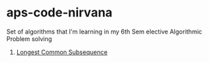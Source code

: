 # aps-code-nirvana
Set of algorithms that I'm learning in my 6th Sem elective Algorithmic Problem solving
1) [Longest Common Subsequence](https://github.com/michaelrohan12/aps-code-nirvana/blob/main/1_Longest%20Common%20Subsequence.py)
